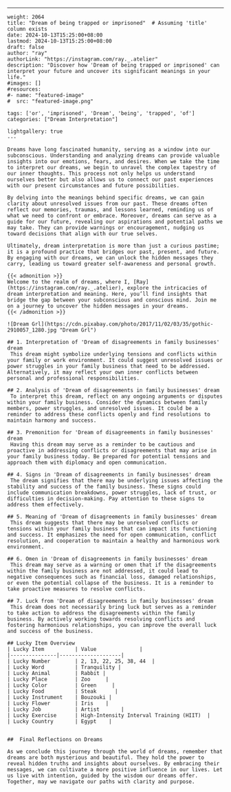 ---
    weight: 2064
    title: "Dream of being trapped or imprisoned"  # Assuming 'title' column exists
    date: 2024-10-13T15:25:00+08:00
    lastmod: 2024-10-13T15:25:00+08:00
    draft: false
    author: "ray"
    authorLink: "https://instagram.com/ray._.atelier"
    description: "Discover how 'Dream of being trapped or imprisoned' can interpret your future and uncover its significant meanings in your life."
    #images: []
    #resources:
    #- name: "featured-image"
    #  src: "featured-image.png"
    
    tags: ['or', 'imprisoned', 'Dream', 'being', 'trapped', 'of']
    categories: ["Dream Interpretation"]
    
    lightgallery: true
    ---
    
    Dreams have long fascinated humanity, serving as a window into our subconscious. Understanding and analyzing dreams can provide valuable insights into our emotions, fears, and desires. When we take the time to interpret our dreams, we begin to unravel the complex tapestry of our inner thoughts. This process not only helps us understand ourselves better but also allows us to connect our past experiences with our present circumstances and future possibilities.
    
    By delving into the meanings behind specific dreams, we can gain clarity about unresolved issues from our past. These dreams often reflect our memories, traumas, and lessons learned, reminding us of what we need to confront or embrace. Moreover, dreams can serve as a guide for our future, revealing our aspirations and potential paths we may take. They can provide warnings or encouragement, nudging us toward decisions that align with our true selves.
    
    Ultimately, dream interpretation is more than just a curious pastime; it is a profound practice that bridges our past, present, and future. By engaging with our dreams, we can unlock the hidden messages they carry, leading us toward greater self-awareness and personal growth.
    
    {{< admonition >}}
    Welcome to the realm of dreams, where I, [Ray](https://instagram.com/ray._.atelier), explore the intricacies of dream interpretation and meaning. Here, you’ll find insights that bridge the gap between your subconscious and conscious mind. Join me on a journey to uncover the hidden messages in your dreams.
    {{< /admonition >}}
    
    ![Dream Grl](https://cdn.pixabay.com/photo/2017/11/02/03/35/gothic-2910057_1280.jpg "Dream Grl")
    
    ## 1. Interpretation of 'Dream of disagreements in family businesses' dream
     This dream might symbolize underlying tensions and conflicts within your family or work environment. It could suggest unresolved issues or power struggles in your family business that need to be addressed. Alternatively, it may reflect your own inner conflicts between personal and professional responsibilities.
    
    ## 2. Analysis of 'Dream of disagreements in family businesses' dream
     To interpret this dream, reflect on any ongoing arguments or disputes within your family business. Consider the dynamics between family members, power struggles, and unresolved issues. It could be a reminder to address these conflicts openly and find resolutions to maintain harmony and success.
    
    ## 3. Premonition for 'Dream of disagreements in family businesses' dream
     Having this dream may serve as a reminder to be cautious and proactive in addressing conflicts or disagreements that may arise in your family business today. Be prepared for potential tensions and approach them with diplomacy and open communication.
    
    ## 4. Signs in 'Dream of disagreements in family businesses' dream
     The dream signifies that there may be underlying issues affecting the stability and success of the family business. These signs could include communication breakdowns, power struggles, lack of trust, or difficulties in decision-making. Pay attention to these signs to address them effectively.
    
    ## 5. Meaning of 'Dream of disagreements in family businesses' dream
     This dream suggests that there may be unresolved conflicts or tensions within your family business that can impact its functioning and success. It emphasizes the need for open communication, conflict resolution, and cooperation to maintain a healthy and harmonious work environment.
    
    ## 6. Omen in 'Dream of disagreements in family businesses' dream
     This dream may serve as a warning or omen that if the disagreements within the family business are not addressed, it could lead to negative consequences such as financial loss, damaged relationships, or even the potential collapse of the business. It is a reminder to take proactive measures to resolve conflicts.
    
    ## 7. Luck from 'Dream of disagreements in family businesses' dream
     This dream does not necessarily bring luck but serves as a reminder to take action to address the disagreements within the family business. By actively working towards resolving conflicts and fostering harmonious relationships, you can improve the overall luck and success of the business.
    
    ## Lucky Item Overview
    | Lucky Item          | Value              |
    |---------------|--------------------|
    | Lucky Number        | 2, 13, 22, 25, 38, 44  |
    | Lucky Word          | Tranquility |
    | Lucky Animal        | Rabbit |
    | Lucky Place         | Zoo     |
    | Lucky Color         | Green     |
    | Lucky Food          | Steak      |
    | Lucky Instrument    | Bouzouki |
    | Lucky Flower        | Iris    |
    | Lucky Job           | Artist       |
    | Lucky Exercise      | High-Intensity Interval Training (HIIT)  |
    | Lucky Country       | Egypt    |
    
    
    ##  Final Reflections on Dreams
    
    As we conclude this journey through the world of dreams, remember that dreams are both mysterious and beautiful. They hold the power to reveal hidden truths and insights about ourselves. By embracing their messages, we can cultivate a more positive influence in our lives. Let us live with intention, guided by the wisdom our dreams offer. Together, may we navigate our paths with clarity and purpose.
    